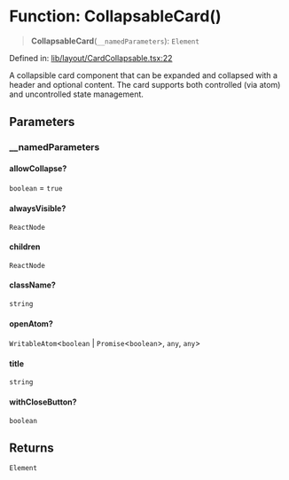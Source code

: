 # Function: CollapsableCard()

> **CollapsableCard**(`__namedParameters`): `Element`

Defined in: [lib/layout/CardCollapsable.tsx:22](https://github.com/aldesgroup/goaldn/blob/b43e92ae42dcd6febc9c2c8f0742ef8c669d44f6/lib/layout/CardCollapsable.tsx#L22)

A collapsible card component that can be expanded and collapsed with a header and optional content.
The card supports both controlled (via atom) and uncontrolled state management.

## Parameters

### \_\_namedParameters

#### allowCollapse?

`boolean` = `true`

#### alwaysVisible?

`ReactNode`

#### children

`ReactNode`

#### className?

`string`

#### openAtom?

`WritableAtom`\<`boolean` \| `Promise`\<`boolean`\>, `any`, `any`\>

#### title

`string`

#### withCloseButton?

`boolean`

## Returns

`Element`
